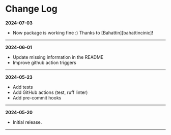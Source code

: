 # Change Log

**2024-07-03**

- Now package is working fine :) Thanks to [Bahattin][bahattincinic]!

---

**2024-06-01**

- Update missing information in the README
- Improve github action triggers

---

**2024-05-23**

- Add tests
- Add GitHub actions (test, ruff linter)
- Add pre-commit hooks

---

**2024-05-20**

- Initial release.

---
